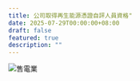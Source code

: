```yaml
---
title: 公司取得再生能源憑證自評人員資格"
date: 2025-07-29T00:00:00+08:00
draft: false
featured: true
description: ""
---
```

![售電業](https://github.com/user-attachments/assets/dcac1414-1795-48a9-80e6-f7a7fef50833)
